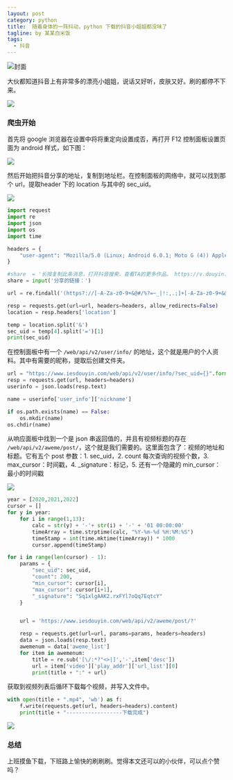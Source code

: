 ```yaml
---
layout: post
category: python
title:  随着身体的一阵抖动，python 下载的抖音小姐姐都没味了
tagline: by 某某白米饭
tags:
  - 抖音
---
```


![封面](https://files.mdnice.com/user/15960/eb110ea5-beaa-4d26-8035-ddbe85116171.png)

大伙都知道抖音上有非常多的漂亮小姐姐，说话又好听，皮肤又好。刷的都停不下来。
<!--more-->
![](https://files.mdnice.com/user/15960/0d109938-dcd5-40df-9f12-9aca7453a1c8.png)

### 爬虫开始

首先将 google 浏览器在设置中将将重定向设置成否，再打开 F12 控制面板设置页面为 android 样式，如下图：

![](https://files.mdnice.com/user/15960/18341c79-31d1-4b07-8900-f6ad284a287b.png)

然后开始把抖音分享的地址，复制到地址栏。在控制面板的网络中，就可以找到那个 url，提取header 下的 location 与其中的 sec_uid。

![](https://files.mdnice.com/user/15960/a59cd994-9ffc-44b2-ae45-595eec0cfe26.png)

```python
import request
import re
import json
import os
import time

headers = {
    "user-agent": "Mozilla/5.0 (Linux; Android 6.0.1; Moto G (4)) AppleWebKit/537.36 (KHTML, like Gecko) Chrome/96.0.4664.110 Mobile Safari/537.36"
}

#share  = '长按复制此条消息，打开抖音搜索，查看TA的更多作品。 https://v.douyin.com/Rwauvh4/'
share = input('分享的链接：')

url = re.findall('(https?://[-A-Za-z0-9+&@#/%?=~_|!:,.;]+[-A-Za-z0-9+&@#/%=~_|]+)', share)[0]

resp = requests.get(url=url, headers=headers, allow_redirects=False)
location = resp.headers['location']

temp = location.split('&')
sec_uid = temp[4].split('=')[1]
print(sec_uid)
```

在控制面板中有一个 `/web/api/v2/user/info/` 的地址，这个就是用户的个人资料。其中有需要的昵称，提取后创建文件夹。

```python
url = "https://www.iesdouyin.com/web/api/v2/user/info/?sec_uid={}".format(sec_uid)
resp = requests.get(url, headers=headers)
userinfo = json.loads(resp.text)

name = userinfo['user_info']['nickname']

if os.path.exists(name) == False:
    os.mkdir(name)
os.chdir(name)
```

从响应面板中找到一个是 json 串返回值的，并且有视频标题的存在 `/web/api/v2/aweme/post/`，这个就是我们需要的。这里面包含了：视频的地址和标题。它有五个 post 参数：1. sec_uid，2. count 每次查询的视频个数，3. max_cursor：时间戳，4. _signature：标记，5. 还有一个隐藏的 min_cursor：最小的时间戳

![](https://files.mdnice.com/user/15960/14bd10dd-fae8-4a5d-9819-16afab1b671d.png)

```python
year = [2020,2021,2022]
cursor = []
for y in year:
    for i in range(1,13):
        calc = str(y) + '-'+ str(i) + '-' + '01 00:00:00'
        timeArray = time.strptime(calc, "%Y-%m-%d %H:%M:%S")
        timeStamp = int(time.mktime(timeArray)) * 1000
        cursor.append(timeStamp)

for i in range(len(cursor) - 1):
    params = {
        "sec_uid": sec_uid,
        "count": 200,
        "min_cursor": cursor[i],
        "max_cursor": cursor[i+1],
        "_signature": "Sq1xlgAAK2.rxFYl7oQq7EqtcY"
    }


    url = 'https://www.iesdouyin.com/web/api/v2/aweme/post/?'

    resp = requests.get(url=url, params=params, headers=headers)
    data = json.loads(resp.text)
    awemenum = data['aweme_list']
    for item in awemenum:
        title = re.sub('[\/:*?"<>|]','-',item['desc'])
        url = item['video']['play_addr']['url_list'][0]
        print(title + ":" + url)
```

获取到视频列表后循环下载每个视频，并写入文件中。

```python
with open(title + ".mp4", 'wb') as f:
    f.write(requests.get(url, headers=headers).content)
    print(title + "------------------下载完成")
```

![](https://files.mdnice.com/user/15960/1dfe0daa-bab4-4539-85f2-8f494d5b4609.png)

### 总结

上班摸鱼下载，下班路上愉快的刷刷刷。觉得本文还可以的小伙伴，可以点个赞吗？
